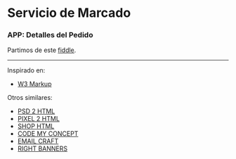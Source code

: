 Servicio de Marcado
=========
### APP: Detalles del Pedido 
Partimos de este [fiddle](http://jsfiddle.net/cristian_cena/SD9fC/).

* * *

Inspirado en:
- [W3 Markup](https://w3-markup.com/order)

Otros similares:
- [PSD 2 HTML](http://www.psd2html.com/)
- [PIXEL 2 HTML](http://pixel2html.net/order)
- [SHOP HTML](http://shophtml.com/order-now.html)
- [CODE MY CONCEPT](http://codemyconcept.com/order-now)
- [EMAIL CRAFT](http://www.emailcraft.com/order-now.html)
- [RIGHT BANNERS](http://www.rightbanners.com/)